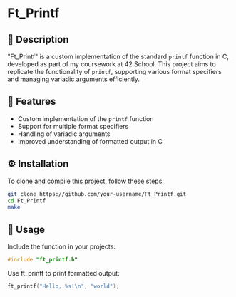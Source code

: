 # Ft_Printf

## 📜 Description
"Ft_Printf" is a custom implementation of the standard `printf` function in C, developed as part of my coursework at 42 School. This project aims to replicate the functionality of `printf`, supporting various format specifiers and managing variadic arguments efficiently.

## 🌟 Features
- Custom implementation of the `printf` function
- Support for multiple format specifiers
- Handling of variadic arguments
- Improved understanding of formatted output in C

## ⚙️ Installation

To clone and compile this project, follow these steps:

```bash
git clone https://github.com/your-username/Ft_Printf.git
cd Ft_Printf
make
```
## 🚀 Usage
Include the function in your projects:
```c
#include "ft_printf.h"
```
Use ft_printf to print formatted output:
```c
ft_printf("Hello, %s!\n", "world");
```
